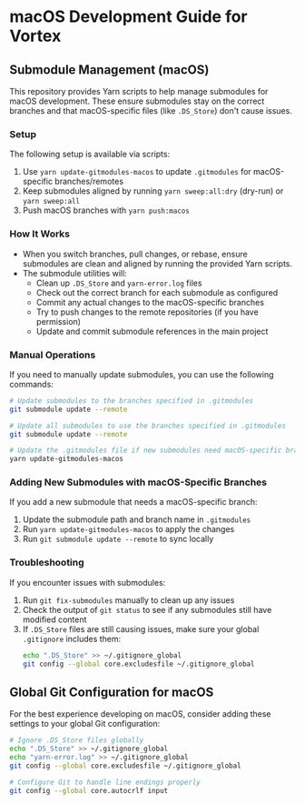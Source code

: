 # macOS Development Guide for Vortex

## Submodule Management (macOS)

This repository provides Yarn scripts to help manage submodules for macOS development. These ensure submodules stay on the correct branches and that macOS-specific files (like `.DS_Store`) don't cause issues.

### Setup

The following setup is available via scripts:

1. Use `yarn update-gitmodules-macos` to update `.gitmodules` for macOS-specific branches/remotes
2. Keep submodules aligned by running `yarn sweep:all:dry` (dry-run) or `yarn sweep:all`
3. Push macOS branches with `yarn push:macos`

### How It Works

- When you switch branches, pull changes, or rebase, ensure submodules are clean and aligned by running the provided Yarn scripts.
- The submodule utilities will:
  - Clean up `.DS_Store` and `yarn-error.log` files
  - Check out the correct branch for each submodule as configured
  - Commit any actual changes to the macOS-specific branches
  - Try to push changes to the remote repositories (if you have permission)
  - Update and commit submodule references in the main project

### Manual Operations

If you need to manually update submodules, you can use the following commands:

```bash
# Update submodules to the branches specified in .gitmodules
git submodule update --remote

# Update all submodules to use the branches specified in .gitmodules
git submodule update --remote

# Update the .gitmodules file if new submodules need macOS-specific branches
yarn update-gitmodules-macos
```

### Adding New Submodules with macOS-Specific Branches

If you add a new submodule that needs a macOS-specific branch:

1. Update the submodule path and branch name in `.gitmodules`
2. Run `yarn update-gitmodules-macos` to apply the changes
3. Run `git submodule update --remote` to sync locally

### Troubleshooting

If you encounter issues with submodules:

1. Run `git fix-submodules` manually to clean up any issues
2. Check the output of `git status` to see if any submodules still have modified content
3. If `.DS_Store` files are still causing issues, make sure your global `.gitignore` includes them:
   ```bash
   echo ".DS_Store" >> ~/.gitignore_global
   git config --global core.excludesfile ~/.gitignore_global
   ```

## Global Git Configuration for macOS

For the best experience developing on macOS, consider adding these settings to your global Git configuration:

```bash
# Ignore .DS_Store files globally
echo ".DS_Store" >> ~/.gitignore_global
echo "yarn-error.log" >> ~/.gitignore_global
git config --global core.excludesfile ~/.gitignore_global

# Configure Git to handle line endings properly
git config --global core.autocrlf input
```
